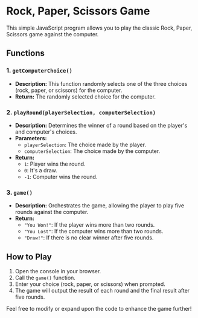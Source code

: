 # Rock, Paper, Scissors Game

This simple JavaScript program allows you to play the classic Rock, Paper, Scissors game against the computer.

## Functions

### 1. `getComputerChoice()`
- **Description:** This function randomly selects one of the three choices (rock, paper, or scissors) for the computer.
- **Return:** The randomly selected choice for the computer.

### 2. `playRound(playerSelection, computerSelection)`
- **Description:** Determines the winner of a round based on the player's and computer's choices.
- **Parameters:**
  - `playerSelection`: The choice made by the player.
  - `computerSelection`: The choice made by the computer.
- **Return:**
  - `1`: Player wins the round.
  - `0`: It's a draw.
  - `-1`: Computer wins the round.

### 3. `game()`
- **Description:** Orchestrates the game, allowing the player to play five rounds against the computer.
- **Return:**
  - `"You Won!"`: If the player wins more than two rounds.
  - `"You Lost"`: If the computer wins more than two rounds.
  - `"Draw!"`: If there is no clear winner after five rounds.

## How to Play
1. Open the console in your browser.
2. Call the `game()` function.
3. Enter your choice (rock, paper, or scissors) when prompted.
4. The game will output the result of each round and the final result after five rounds.

Feel free to modify or expand upon the code to enhance the game further!